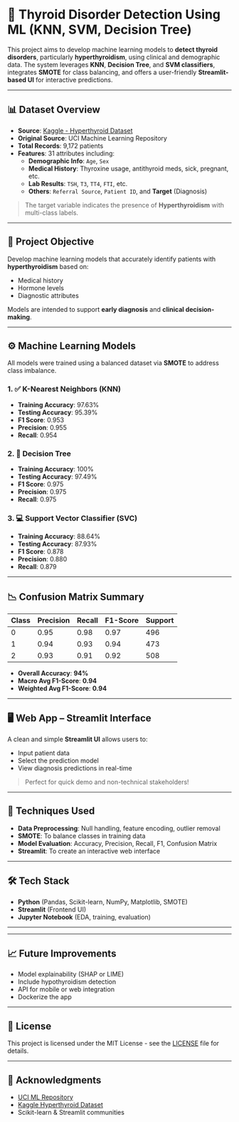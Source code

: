 # 🧠 Thyroid Disorder Detection Using ML (KNN, SVM, Decision Tree)

This project aims to develop machine learning models to **detect thyroid disorders**, particularly **hyperthyroidism**, using clinical and demographic data. The system leverages **KNN**, **Decision Tree**, and **SVM classifiers**, integrates **SMOTE** for class balancing, and offers a user-friendly **Streamlit-based UI** for interactive predictions.

---

## 📊 Dataset Overview

- **Source**: [Kaggle - Hyperthyroid Dataset](https://www.kaggle.com/datasets)
- **Original Source**: UCI Machine Learning Repository
- **Total Records**: 9,172 patients
- **Features**: 31 attributes including:
  - **Demographic Info**: `Age`, `Sex`
  - **Medical History**: Thyroxine usage, antithyroid meds, sick, pregnant, etc.
  - **Lab Results**: `TSH`, `T3`, `TT4`, `FTI`, etc.
  - **Others**: `Referral Source`, `Patient ID`, and **Target** (Diagnosis)

> The target variable indicates the presence of **Hyperthyroidism** with multi-class labels.

---

## 🚀 Project Objective

Develop machine learning models that accurately identify patients with **hyperthyroidism** based on:

- Medical history
- Hormone levels
- Diagnostic attributes

Models are intended to support **early diagnosis** and **clinical decision-making**.

---

## ⚙️ Machine Learning Models

All models were trained using a balanced dataset via **SMOTE** to address class imbalance.

### 1. ✅ K-Nearest Neighbors (KNN)

- **Training Accuracy**: 97.63%
- **Testing Accuracy**: 95.39%
- **F1 Score**: 0.953
- **Precision**: 0.955
- **Recall**: 0.954

### 2. 🌳 Decision Tree

- **Training Accuracy**: 100%
- **Testing Accuracy**: 97.49%
- **F1 Score**: 0.975
- **Precision**: 0.975
- **Recall**: 0.975

### 3. 💻 Support Vector Classifier (SVC)

- **Training Accuracy**: 88.64%
- **Testing Accuracy**: 87.93%
- **F1 Score**: 0.878
- **Precision**: 0.880
- **Recall**: 0.879

---

## 📉 Confusion Matrix Summary

| Class | Precision | Recall | F1-Score | Support |
| ----- | --------- | ------ | -------- | ------- |
| 0     | 0.95      | 0.98   | 0.97     | 496     |
| 1     | 0.94      | 0.93   | 0.94     | 473     |
| 2     | 0.93      | 0.91   | 0.92     | 508     |

- **Overall Accuracy**: **94%**
- **Macro Avg F1-Score**: **0.94**
- **Weighted Avg F1-Score**: **0.94**

---

## 🖥️ Web App – Streamlit Interface

A clean and simple **Streamlit UI** allows users to:

- Input patient data
- Select the prediction model
- View diagnosis predictions in real-time

> Perfect for quick demo and non-technical stakeholders!

---

## 🧪 Techniques Used

- **Data Preprocessing**: Null handling, feature encoding, outlier removal
- **SMOTE**: To balance classes in training data
- **Model Evaluation**: Accuracy, Precision, Recall, F1, Confusion Matrix
- **Streamlit**: To create an interactive web interface

---

## 🛠️ Tech Stack

- **Python** (Pandas, Scikit-learn, NumPy, Matplotlib, SMOTE)
- **Streamlit** (Frontend UI)
- **Jupyter Notebook** (EDA, training, evaluation)

---

---

## 📈 Future Improvements

- Model explainability (SHAP or LIME)
- Include hypothyroidism detection
- API for mobile or web integration
- Dockerize the app

---

## 📜 License

This project is licensed under the MIT License - see the [LICENSE](./LICENSE) file for details.

---

## 🙌 Acknowledgments

- [UCI ML Repository](https://archive.ics.uci.edu/)
- [Kaggle Hyperthyroid Dataset](https://www.kaggle.com/datasets)
- Scikit-learn & Streamlit communities
